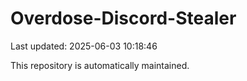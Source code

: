 # Overdose-Discord-Stealer

Last updated: 2025-06-03 10:18:46

This repository is automatically maintained.
